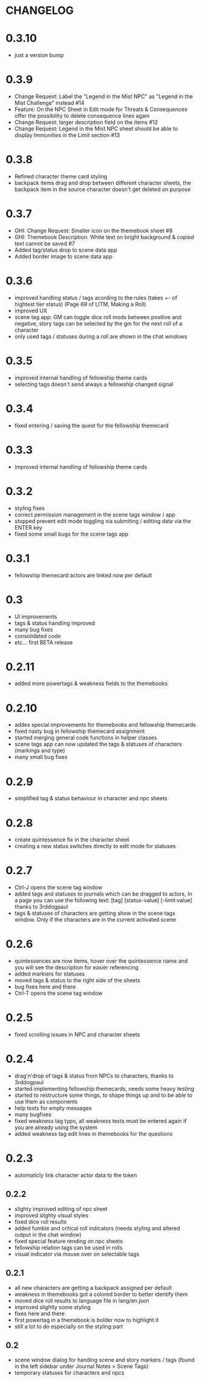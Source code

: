# CHANGELOG

# 0.3.10
- just a version bump
  
# 0.3.9
- Change Request: Label the "Legend in the Mist NPC" as "Legend in the Mist Challenge" instead #14
- Feature: On the NPC Sheet in Edit mode for Threats & Consequences offer the possibility to delete consequence lines again
- Change Request: larger description field on the items #12
- Change Request: Legend in the Mist NPC sheet should be able to display Immunities in the Limit section #13

# 0.3.8
- Refined character theme card styling
- backpack items drag and drop between different character sheets, the backpack item in the source character doesn't get deleted on purpose
  
# 0.3.7
- GHI: Change Request: Smaller icon on the themebook sheet #8
- GHI: Themebook Description: White text on bright background & copied text cannot be saved #7
- Added tag/status drop to scene data app
- Added border image to scene data app
  
# 0.3.6
- improved handling status / tags acording to the rules (takes +- of hightest tier status) (Page 69 of LITM, Making a Roll)
- improved UX
- scene tag app: GM can toggle dice roll mods between positive and negative, story tags can be selected by the gm for the next roll of a character
- only used tags / statuses during a roll are shown in the chat windows

# 0.3.5
- improved internal handling of fellowship theme cards
- selecting tags doesn't send always a fellowship changed signal

# 0.3.4
- fixed entering / saving the quest for the fellowship themecard

# 0.3.3
- improved internal handling of fellowship theme cards

# 0.3.2
- styling fixes
- correct permission management in the scene tags window / app
- stopped prevent edit mode toggling via submiting / editing data via the ENTER key
- fixed some small bugs for the scene tags app

# 0.3.1
- fellowship themecard actors are linked now per default

# 0.3
- UI improvements
- tags & status handling improved
- many bug fixes
- consolidated code 
- etc... first BETA release
  
# 0.2.11
- added more powertags & weakness fields to the themebooks
  
# 0.2.10
- addes special improvements for themebooks and fellowship themecards
- fixed nasty bug in fellowship themecard assignment
- started merging general code functions in helper classes
- scene tags app can now updated the tags & statuses of characters (markings and type)
- many small bug fixes
 
# 0.2.9
- simplified tag & status behaviour in character and npc sheets
  
# 0.2.8
 - create quintessence fix in the character sheet
 - creating a new status switches directly to edit mode for statuses

# 0.2.7
- Ctrl-J opens the scene tag window
- added tags and statuses to journals which can be dragged to actors, In a page you can use the following text: [tag] [status-value] [-limit:value] thanks to 3rddogpaul
- tags & statuses of characters are getting show in the scene tags window. Only if the characters are in the current activated scene
  
# 0.2.6
- quintessences are now items, hover over the quintessence name and you will see the description for easier referencing
- added markiers for statuses
- moved tags & status to the right side of the sheets
- bug fixes here and there
- Ctrl-T opens the scene tag window
  
# 0.2.5
- fixed scrolling issues in NPC and character sheets
  
# 0.2.4
 - drag'n'drop of tags & status from NPCs to characters, thanks to 3rddogpaul
 - started implementing fellowship themecards, needs some heavy testing
 - started to restructure some things, to shape things up and to be able to use them as components
 - help texts for empty messages
 - many bugfixes
 - fixed weakness tag typo, all weakness texts must be entered again if you are already using the system
 - added weakness tag edit lines in themebooks for the questions

# 0.2.3
- automaticly link character actor data to the token
  
## 0.2.2
- slighty improved editing of npc sheet
- improved slighty visual styles
- fixed dice roll results
- added fumble and critical roll indicators  (needs styling and altered output in the chat window)
- fixed special feature rending on npc sheets
- fellowship relation tags can be used in rolls
- visual indicator via mouse over on selectable tags

## 0.2.1
- all new characters are getting a backpack assigned per default
- weakness in themebooks got a colored border to better identify them
- moved dice roll results to language file in lang/en.json
- improved slightly some styling
- fixes here and there
- first powertag in a themebook is bolder now to highlight it
- still a lot to do especially on the styling part

## 0.2

- scene window dialog for handing scene and story markers / tags (found in the left sidebar under Journal Notes > Scene Tags)
- temporary statuses for characters and npcs